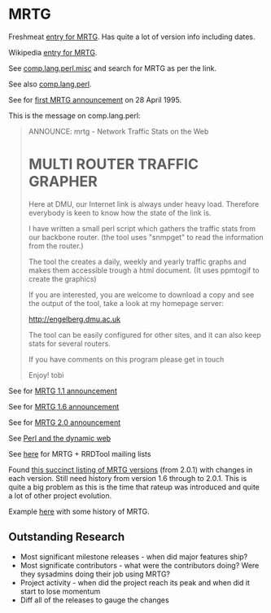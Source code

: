 # MRTG

Freshmeat [entry for MRTG](http://freshmeat.sourceforge.net/projects/mrtg). Has quite a lot of version info including dates.

Wikipedia [entry for MRTG](https://en.wikipedia.org/wiki/Multi_Router_Traffic_Grapher).

See [comp.lang.perl.misc](https://groups.google.com/g/comp.lang.perl.misc/) and search for MRTG as per the link.

See also [comp.lang.perl](https://groups.google.com/g/comp.lang.perl/).

See for [first MRTG announcement](https://groups.google.com/g/comp.lang.perl/c/FaAWCOBdgKo/m/g7IAn-LRGicJ) on 28 April 1995.

This is the message on comp.lang.perl:

>ANNOUNCE: mrtg - Network Traffic Stats on the Web
>
>MULTI ROUTER TRAFFIC GRAPHER
>============================
>Here at DMU, our Internet link is always under heavy load. Therefore
everybody is keen to know how the state of the link is.
>
>I have written a small perl script which gathers the traffic stats from our
backbone router. (the tool uses "snmpget" to read the information from the
router.)
>
>The tool the creates a daily, weekly and yearly traffic graphs and makes
them accessible trough a html document. (It uses ppmtogif to create the
graphics)
>
>If you are interested, you are welcome to download a
copy and see the output of the tool, take a look at my homepage server:
>
>http://engelberg.dmu.ac.uk
>
>The tool can be easily configured for other sites, and it can also keep stats
for several routers.
>
>If you have comments on this program please get in touch
>
>Enjoy!
>tobi

See for [MRTG 1.1 announcement](https://groups.google.com/g/comp.lang.perl.misc/c/bhOhM6Grii4/m/1Y8LlDrkKzcJ)

See for [MRTG 1.6 announcement](https://groups.google.com/g/comp.lang.perl.misc/c/4gUbj7tBi14/m/R2fzLDA_bLcJ)

See for [MRTG 2.0 announcement](https://groups.google.com/g/comp.lang.perl.misc/c/KqlEw0PexWA/m/cjYGNVFl-ScJ)

See [Perl and the dynamic web](https://opensource.com/life/16/11/perl-and-birth-dynamic-web)

See [here](https://lists.oetiker.ch/) for MRTG + RRDTool mailing lists

Found [this succinct listing of MRTG versions](http://www.mrtg.cz/pub/CHANGES) (from 2.0.1) with changes in each version. Still need history from version 1.6 through to 2.0.1. This is quite a big problem as this is the time that rateup was introduced and quite a lot of other project evolution.

Example [here](https://www.noao.edu/kpno/router-stats/readme.html) with some history of MRTG.

## Outstanding Research

* Most significant milestone releases - when did major features ship?
* Most significate contributors - what were the contributors doing? Were they sysadmins doing their job using MRTG?
* Project activity - when did the project reach its peak and when did it start to lose momentum
* Diff all of the releases to gauge the changes
